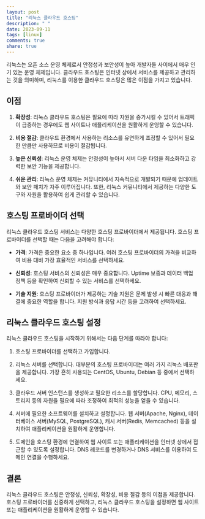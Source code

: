 ```yaml
---
layout: post
title: "리눅스 클라우드 호스팅"
description: " "
date: 2023-09-11
tags: [linux]
comments: true
share: true
---
```


리눅스는 오픈 소스 운영 체제로서 안정성과 보안성이 높아 개발자들 사이에서 매우 인기 있는 운영 체제입니다. 클라우드 호스팅은 인터넷 상에서 서비스를 제공하고 관리하는 것을 의미하며, 리눅스를 이용한 클라우드 호스팅은 많은 이점을 가지고 있습니다.

## 이점

1. **확장성**: 리눅스 클라우드 호스팅은 필요에 따라 자원을 증가시킬 수 있어서 트래픽이 급증하는 경우에도 웹 사이트나 애플리케이션을 원활하게 운영할 수 있습니다.

2. **비용 절감**: 클라우드 환경에서 사용하는 리소스를 유연하게 조정할 수 있어서 필요한 만큼만 사용하므로 비용이 절감됩니다.

3. **높은 신뢰성**: 리눅스 운영 체제는 안정성이 높아서 서버 다운 타임을 최소화하고 강력한 보안 기능을 제공합니다.

4. **쉬운 관리**: 리눅스 운영 체제는 커뮤니티에서 지속적으로 개발되기 때문에 업데이트와 보안 패치가 자주 이루어집니다. 또한, 리눅스 커뮤니티에서 제공하는 다양한 도구와 자원을 활용하여 쉽게 관리할 수 있습니다.

## 호스팅 프로바이더 선택

리눅스 클라우드 호스팅 서비스는 다양한 호스팅 프로바이더에서 제공됩니다. 호스팅 프로바이더를 선택할 때는 다음을 고려해야 합니다:

- **가격**: 가격은 중요한 요소 중 하나입니다. 여러 호스팅 프로바이더의 가격을 비교하여 비용 대비 가장 효율적인 서비스를 선택하세요.

- **신뢰성**: 호스팅 서비스의 신뢰성은 매우 중요합니다. Uptime 보증과 데이터 백업 정책 등을 확인하여 신뢰할 수 있는 서비스를 선택하세요.

- **기술 지원**: 호스팅 프로바이더가 제공하는 기술 지원은 문제 발생 시 빠른 대응과 해결에 중요한 역할을 합니다. 지원 방식과 응답 시간 등을 고려하여 선택하세요.

## 리눅스 클라우드 호스팅 설정

리눅스 클라우드 호스팅을 시작하기 위해서는 다음 단계를 따라야 합니다:

1. 호스팅 프로바이더를 선택하고 가입합니다.

2. 리눅스 서버를 선택합니다. 대부분의 호스팅 프로바이더는 여러 가지 리눅스 배포판을 제공합니다. 가장 흔히 사용되는 CentOS, Ubuntu, Debian 등 중에서 선택하세요.

3. 클라우드 서버 인스턴스를 생성하고 필요한 리소스를 할당합니다. CPU, 메모리, 스토리지 등의 자원을 필요에 따라 조정하여 최적의 성능을 얻을 수 있습니다.

4. 서버에 필요한 소프트웨어를 설치하고 설정합니다. 웹 서버(Apache, Nginx), 데이터베이스 서버(MySQL, PostgreSQL), 캐시 서버(Redis, Memcached) 등을 설치하여 애플리케이션을 원활하게 운영합니다.

5. 도메인을 호스팅 환경에 연결하여 웹 사이트 또는 애플리케이션을 인터넷 상에서 접근할 수 있도록 설정합니다. DNS 레코드를 변경하거나 DNS 서비스를 이용하여 도메인 연결을 수행하세요.

## 결론

리눅스 클라우드 호스팅은 안정성, 신뢰성, 확장성, 비용 절감 등의 이점을 제공합니다. 호스팅 프로바이더를 신중하게 선택하고, 리눅스 클라우드 호스팅을 설정하면 웹 사이트 또는 애플리케이션을 원활하게 운영할 수 있습니다.